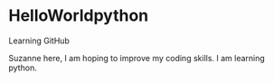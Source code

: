 # HelloWorldpython
Learning GitHub 

Suzanne here, I am hoping to improve my coding skills.
I am learning python.  
